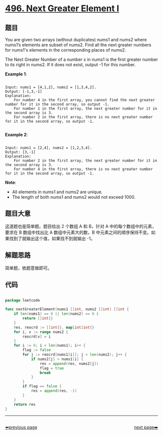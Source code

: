 # [496. Next Greater Element I](https://leetcode.com/problems/next-greater-element-i/)

## 题目

You are given two arrays (without duplicates) nums1 and nums2 where nums1’s elements are subset of nums2. Find all the next greater numbers for nums1's elements in the corresponding places of nums2.

The Next Greater Number of a number x in nums1 is the first greater number to its right in nums2. If it does not exist, output -1 for this number.


**Example 1**:

```

Input: nums1 = [4,1,2], nums2 = [1,3,4,2].
Output: [-1,3,-1]
Explanation:
    For number 4 in the first array, you cannot find the next greater number for it in the second array, so output -1.
    For number 1 in the first array, the next greater number for it in the second array is 3.
    For number 2 in the first array, there is no next greater number for it in the second array, so output -1.
    
```

**Example 2**:

```

Input: nums1 = [2,4], nums2 = [1,2,3,4].
Output: [3,-1]
Explanation:
    For number 2 in the first array, the next greater number for it in the second array is 3.
    For number 4 in the first array, there is no next greater number for it in the second array, so output -1.

```

**Note**:  

- All elements in nums1 and nums2 are unique.  
- The length of both nums1 and nums2 would not exceed 1000.


## 题目大意

这道题也是简单题。题目给出 2 个数组 A 和 B，针对 A 中的每个数组中的元素，要求在 B 数组中找出比 A 数组中元素大的数，B 中元素之间的顺序保持不变。如果找到了就输出这个值，如果找不到就输出 -1。


## 解题思路

简单题，依题意做即可。

## 代码

```go

package leetcode

func nextGreaterElement(nums1 []int, nums2 []int) []int {
	if len(nums1) == 0 || len(nums2) == 0 {
		return []int{}
	}
	res, reocrd := []int{}, map[int]int{}
	for i, v := range nums2 {
		reocrd[v] = i
	}
	for i := 0; i < len(nums1); i++ {
		flag := false
		for j := reocrd[nums1[i]]; j < len(nums2); j++ {
			if nums2[j] > nums1[i] {
				res = append(res, nums2[j])
				flag = true
				break
			}
		}
		if flag == false {
			res = append(res, -1)
		}
	}
	return res
}

```



----------------------------------------------
<div style="display: flex;justify-content: space-between;align-items: center;">
<p><a href="https://books.halfrost.com/leetcode/ChapterFour/0400~0499/0495.Teemo-Attacking/">⬅️previous page</a></p>
<p><a href="https://books.halfrost.com/leetcode/ChapterFour/0400~0499/0497.Random-Point-in-Non-overlapping-Rectangles/">next page➡️</a></p>
</div>
